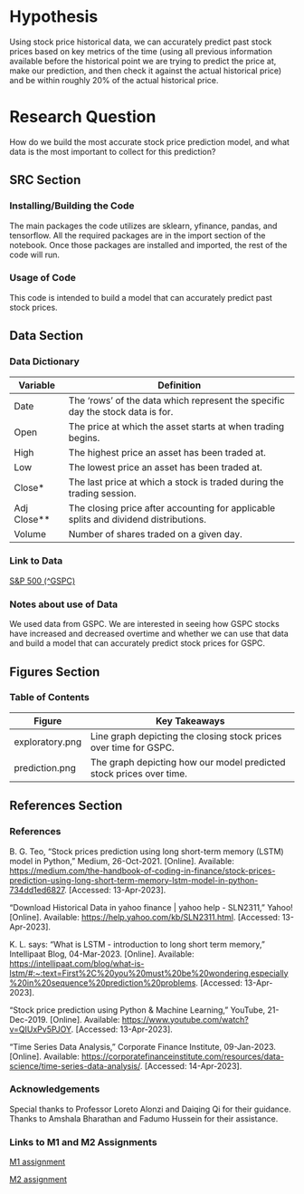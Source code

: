 # Hypothesis
Using stock price historical data, we can accurately predict past stock prices based on key metrics of the time (using all previous information available before the historical point we are trying to predict the price at, make our prediction, and then check it against the actual historical price) and be within roughly 20% of the actual historical price.


# Research Question
How do we build the most accurate stock price prediction model, and what data is the most important to collect for this prediction?


## SRC Section

### Installing/Building the Code
The main packages the code utilizes are sklearn, yfinance, pandas, and tensorflow. All the required packages are in the import section of the notebook. Once those packages are installed and imported, the rest of the code will run.


### Usage of Code
This code is intended to build a model that can accurately predict past stock prices.

## Data Section

### Data Dictionary

| Variable | Definition | 
| ------- | --- |
| Date | The ‘rows’ of the data which represent the specific day the stock data is for.|
| Open | The price at which the asset starts at when trading begins. |
| High |The highest price an asset has been traded at.|
| Low | The lowest price an asset has been traded at. |
| Close* |The last price at which a stock is traded during the trading session.|
| Adj Close** | The closing price after accounting for applicable splits and dividend distributions. |
| Volume | Number of shares traded on a given day. |

### Link to Data
[S&P 500 (^GSPC)](https://finance.yahoo.com/quote/%5EGSPC/history?p=%5EGSPC)


### Notes about use of Data

We used data from GSPC. We are interested in seeing how GSPC stocks have increased and decreased overtime and whether we can use that data and build a model that can accurately predict stock prices for GSPC. 


## Figures Section
### Table of Contents
| Figure | Key Takeaways | 
| ------- | --- |
| exploratory.png | Line graph depicting the closing stock prices over time for GSPC.|
| prediction.png | The graph depicting how our model predicted stock prices over time.|


## References Section

### References
B. G. Teo, “Stock prices prediction using long short-term memory (LSTM) model in Python,” Medium, 26-Oct-2021. [Online]. Available: https://medium.com/the-handbook-of-coding-in-finance/stock-prices-prediction-using-long-short-term-memory-lstm-model-in-python-734dd1ed6827. [Accessed: 13-Apr-2023]. 

“Download Historical Data in yahoo finance | yahoo help - SLN2311,” Yahoo! [Online]. Available: https://help.yahoo.com/kb/SLN2311.html. [Accessed: 13-Apr-2023]. 

K. L. says: “What is LSTM - introduction to long short term memory,” Intellipaat Blog, 04-Mar-2023. [Online]. Available: https://intellipaat.com/blog/what-is-lstm/#:~:text=First%2C%20you%20must%20be%20wondering,especially%20in%20sequence%20prediction%20problems. [Accessed: 13-Apr-2023]. 

“Stock price prediction using Python & Machine Learning,” YouTube, 21-Dec-2019. [Online]. Available: https://www.youtube.com/watch?v=QIUxPv5PJOY. [Accessed: 13-Apr-2023]. 

“Time Series Data Analysis,” Corporate Finance Institute, 09-Jan-2023. [Online]. Available: https://corporatefinanceinstitute.com/resources/data-science/time-series-data-analysis/. [Accessed: 14-Apr-2023]. 

### Acknowledgements

Special thanks to Professor Loreto Alonzi and Daiqing Qi for their guidance. Thanks to Amshala Bharathan and Fadumo Hussein for their assistance.

### Links to M1 and M2 Assignments

[M1 assignment](https://docs.google.com/document/d/1LlGDBh2C9OFMB_mIrUr57nqS-Z3QdF0u3ZLXwfqvy7U/edit)

[M2 assignment](https://docs.google.com/document/d/13IqP5rWhn8rPYP7G0CY8dvj8LzfJlTjRUPW0-wkXLyk/edit)




